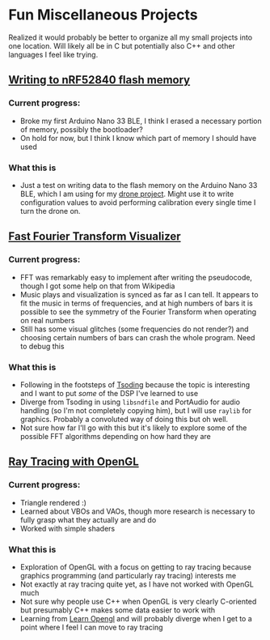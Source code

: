 # Fun Miscellaneous Projects

Realized it would probably be better to organize all my small projects into one
location. Will likely all be in C but potentially also C++ and other languages I
feel like trying.

## [Writing to nRF52840 flash memory][flashGithub]
### Current progress:
  - Broke my first Arduino Nano 33 BLE, I think I erased a necessary portion
    of memory, possibly the bootloader?
  - On hold for now, but I think I know which part of memory I should have 
      used
### What this is  
  - Just a test on writing data to the flash memory on the Arduino Nano 33 BLE,
    which I am using for my [drone project][drone]. Might use it to write
    configuration values to avoid performing calibration every single time I
    turn the drone on.

## [Fast Fourier Transform Visualizer][fftGithub]
### Current progress:
  - FFT was remarkably easy to implement after writing the pseudocode, though
    I got some help on that from Wikipedia
  - Music plays and visualization is synced as far as I can tell. It appears
    to fit the music in terms of frequencies, and at high numbers of bars it
    is possible to see the symmetry of the Fourier Transform when operating
    on real numbers
  - Still has some visual glitches (some frequencies do not render?) and
    choosing certain numbers of bars can crash the whole program. Need to
    debug this
### What this is
  - Following in the footsteps of [Tsoding][FFT] because the topic is
    interesting and I want to put _some_ of the DSP I've learned to use
  - Diverge from Tsoding in using `libsndfile` and PortAudio for audio handling
    (so I'm not completely copying him), but I will use `raylib` for graphics.
    Probably a convoluted way of doing this but oh well.
  - Not sure how far I'll go with this but it's likely to explore some of the
    possible FFT algorithms depending on how hard they are

## [Ray Tracing with OpenGL][ray-tracing]
### Current progress:
  - Triangle rendered :)
  - Learned about VBOs and VAOs, though more research is necessary to fully
    grasp what they actually are and do
  - Worked with simple shaders
### What this is
  - Exploration of OpenGL with a focus on getting to ray tracing because
    graphics programming (and particularly ray tracing) interests me
  - Not exactly at ray tracing quite yet, as I have not worked with OpenGL much
  - Not sure why people use C++ when OpenGL is very clearly C-oriented but
    presumably C++ makes some data easier to work with
  - Learning from [Learn Opengl](https://learnopengl.com/) and will probably
    diverge when I get to a point where I feel I can move to ray tracing

[flashGithub]: https://github.com/anivelle/misc-projects/tree/main/write-flash
[fftGithub]: https://github.com/anivelle/misc-projects/tree/main/FFT
[FFT]: https://www.youtube.com/watch?v=Xdbk1Pr5WXU
[drone]: https://github.com/anivelle/drone-controller
[ray-tracing]: https://github.com/anivelle/misc-projects/tree/main/ray-tracing
